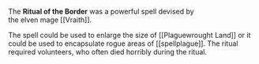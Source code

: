 The **Ritual of the Border** was a powerful spell devised by the elven mage [[Vraith]].

The spell could be used to enlarge the size of [[Plaguewrought Land]] or it could be used to encapsulate rogue areas of [[spellplague]]. The ritual required volunteers, who often died horribly during the ritual.